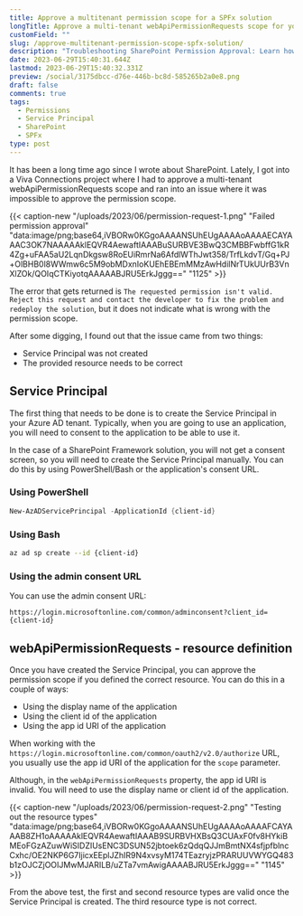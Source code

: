```yaml
---
title: Approve a multitenant permission scope for a SPFx solution
longTitle: Approve a multi-tenant webApiPermissionRequests scope for your SPFx solution
customField: ""
slug: /approve-multitenant-permission-scope-spfx-solution/
description: "Troubleshooting SharePoint Permission Approval: Learn how to create a Service Principal and define the correct resource for successful permission scope approval"
date: 2023-06-29T15:40:31.644Z
lastmod: 2023-06-29T15:40:32.331Z
preview: /social/3175dbcc-d76e-446b-bc8d-585265b2a0e8.png
draft: false
comments: true
tags:
  - Permissions
  - Service Principal
  - SharePoint
  - SPFx
type: post
---
```



It has been a long time ago since I wrote about SharePoint. Lately, I got into a Viva Connections project where I had to approve a multi-tenant webApiPermissionRequests scope and ran into an issue where it was impossible to approve the permission scope.

{{< caption-new "/uploads/2023/06/permission-request-1.png" "Failed permission approval"  "data:image/png;base64,iVBORw0KGgoAAAANSUhEUgAAAAoAAAAECAYAAAC3OK7NAAAAAklEQVR4AewaftIAAABuSURBVE3BwQ3CMBBFwbffG1kR4Zg+uFAA5aU2LqnDkgsw8RoEUiRmrNa6AfdlWThJwt358/TrfLkdvT/Gq+PJ+OlBHB0l8WWmw6c5M9obMDxnIoKUEhEBEmMMzAwHdilNrTUkUUrB3VnXlZOk/QOIqCTKiyotqAAAAABJRU5ErkJggg==" "1125" >}}

The error that gets returned is `The requested permission isn't valid. Reject this request and contact the developer to fix the problem and redeploy the solution`, but it does not indicate what is wrong with the permission scope.

After some digging, I found out that the issue came from two things:

- Service Principal was not created
- The provided resource needs to be correct

## Service Principal

The first thing that needs to be done is to create the Service Principal in your Azure AD tenant. Typically, when you are going to use an application, you will need to consent to the application to be able to use it.

In the case of a SharePoint Framework solution, you will not get a consent screen, so you will need to create the Service Principal manually. You can do this by using PowerShell/Bash or the application's consent URL.

### Using PowerShell

```powershell
New-AzADServicePrincipal -ApplicationId {client-id}
```

### Using Bash

```bash
az ad sp create --id {client-id}
```

### Using the admin consent URL

You can use the admin consent URL:

```text
https://login.microsoftonline.com/common/adminconsent?client_id={client-id}
```

## webApiPermissionRequests - resource definition

Once you have created the Service Principal, you can approve the permission scope if you defined the correct resource. You can do this in a couple of ways:

- Using the display name of the application
- Using the client id of the application
- Using the app id URI of the application

When working with the `https://login.microsoftonline.com/common/oauth2/v2.0/authorize` URL, you usually use the app id URI of the application for the `scope` parameter.

Although, in the `webApiPermissionRequests` property, the app id URI is invalid. You will need to use the display name or client id of the application.

{{< caption-new "/uploads/2023/06/permission-request-2.png" "Testing out the resource types"  "data:image/png;base64,iVBORw0KGgoAAAANSUhEUgAAAAoAAAAFCAYAAAB8ZH1oAAAAAklEQVR4AewaftIAAAB9SURBVHXBsQ3CUAxF0fv8HYkiBMEoFGzAZuwWiSIDZIUsENC3DSUN52jbtoek6zQdqQJJmBmtNX4sfjpfblncCxhc/OE2NKP6G7IjicxEEplJZhIR9N4xvsyM174TEazryjzPRARUUVWYGQ483b1zOJCZjOOIJMwMJARILB/uZTa7vmAwigAAAABJRU5ErkJggg==" "1145" >}}

From the above test, the first and second resource types are valid once the Service Principal is created. The third resource type is not correct.
